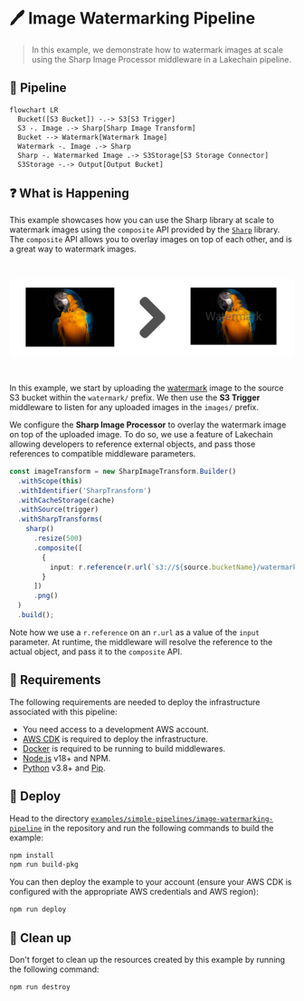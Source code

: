 # 🖊️ Image Watermarking Pipeline

> In this example, we demonstrate how to watermark images at scale using the Sharp Image Processor middleware in a Lakechain pipeline.

## :dna: Pipeline

```mermaid
flowchart LR
  Bucket([S3 Bucket]) -.-> S3[S3 Trigger]
  S3 -. Image .-> Sharp[Sharp Image Transform]
  Bucket --> Watermark[Watermark Image]
  Watermark -. Image .-> Sharp
  Sharp -. Watermarked Image .-> S3Storage[S3 Storage Connector]
  S3Storage -.-> Output[Output Bucket]
```

## ❓ What is Happening

This example showcases how you can use the Sharp library at scale to watermark images using the `composite` API provided by the [`Sharp`](https://sharp.pixelplumbing.com/) library. The `composite` API allows you to overlay images on top of each other, and is a great way to watermark images.

<br />
<p align="center">
  <img width="900" src="assets/result.png">
</p>
<br />

In this example, we start by uploading the [watermark](./assets/watermark/watermark.png) image to the source S3 bucket within the `watermark/` prefix. We then use the **S3 Trigger** middleware to listen for any uploaded images in the `images/` prefix.

We configure the **Sharp Image Processor** to overlay the watermark image on top of the uploaded image. To do so, we use a feature of Lakechain allowing developers to reference external objects, and pass those references to compatible middleware parameters.

```typescript
const imageTransform = new SharpImageTransform.Builder()
  .withScope(this)
  .withIdentifier('SharpTransform')
  .withCacheStorage(cache)
  .withSource(trigger)
  .withSharpTransforms(
    sharp()
      .resize(500)
      .composite([
        {
          input: r.reference(r.url(`s3://${source.bucketName}/watermark/watermark.png`))
        }
      ])
      .png()
  )
  .build();
```

Note how we use a `r.reference` on an `r.url` as a value of the `input` parameter. At runtime, the middleware will resolve the reference to the actual object, and pass it to the `composite` API.

## 📝 Requirements

The following requirements are needed to deploy the infrastructure associated with this pipeline:

- You need access to a development AWS account.
- [AWS CDK](https://docs.aws.amazon.com/cdk/latest/guide/getting_started.html#getting_started_install) is required to deploy the infrastructure.
- [Docker](https://docs.docker.com/get-docker/) is required to be running to build middlewares.
- [Node.js](https://nodejs.org/en/download/) v18+ and NPM.
- [Python](https://www.python.org/downloads/) v3.8+ and [Pip](https://pip.pypa.io/en/stable/installation/).

## 🚀 Deploy

Head to the directory [`examples/simple-pipelines/image-watermarking-pipeline`](/examples/simple-pipelines/image-watermarking-pipeline) in the repository and run the following commands to build the example:

```bash
npm install
npm run build-pkg
```

You can then deploy the example to your account (ensure your AWS CDK is configured with the appropriate AWS credentials and AWS region):

```bash
npm run deploy
```

## 🧹 Clean up

Don't forget to clean up the resources created by this example by running the following command:

```bash
npm run destroy
```
